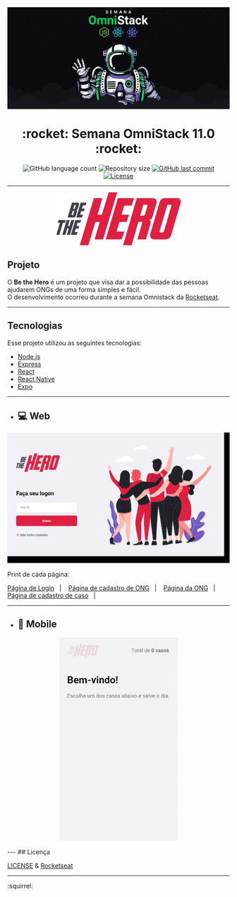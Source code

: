 
<img align="center" src="github/omnistack.png"> 

<h1 align="center">
  :rocket: Semana OmniStack 11.0 :rocket:
</h1>

<p align="center">
  <img alt="GitHub language count" src="https://img.shields.io/github/languages/count/estanho/semana-omnistack-11">

  <img alt="Repository size" src="https://img.shields.io/github/repo-size/estanho/semana-omnistack-11">
  
  <a href="https://github.com/estanho/semana-omnistack-11/commits/master">
    <img alt="GitHub last commit" src="https://img.shields.io/github/last-commit/estanho/semana-omnistack-11">
  </a>
  <a href="https://github.com/estanho/semana-omnistack-11/blob/master/LICENSE">
    <img alt="License" src="https://img.shields.io/badge/license-MIT-brightgreen">
  </a>
</p>

---
<p align="center">
  <img src="github/logo.png">
</p>

## Projeto
O **Be the Hero** é um projeto que visa dar a possibilidade das pessoas ajudarem ONGs de uma forma simples e fácil. <br>
O desenvolvimento ocorreu durante a semana Omnistack da [Rocketseat](https://rocketseat.com.br/).
<br>

---
## Tecnologias

Esse projeto utilizou as seguintes tecnologias:

- [Node.js](https://nodejs.org/en/)
- [Express](https://expressjs.com/pt-br/)
- [React](https://reactjs.org)
- [React Native](https://facebook.github.io/react-native/)
- [Expo](https://expo.io/)

---
- ## :computer: Web
<p align="center">
  <img src="github/web.gif">
</p>

Print de cada página:

[Página de Login](github/frontend1.png)&nbsp;&nbsp;&nbsp;|&nbsp;&nbsp;&nbsp;
[Página de cadastro de ONG](github/frontend2.png)&nbsp;&nbsp;&nbsp;|&nbsp;&nbsp;&nbsp;
[Página da ONG](github/frontend3.png)&nbsp;&nbsp;&nbsp;|&nbsp;&nbsp;&nbsp;
[Página de cadastro de caso](github/frontend4.png)&nbsp;&nbsp;&nbsp;|&nbsp;&nbsp;&nbsp;

---
- ## :iphone: Mobile
<p align="center">
  <img src="github/mobile.gif">
</p>
---
## Licença

[LICENSE](LICENSE) & [Rocketseat](https://rocketseat.com.br/)

---
:squirrel:

